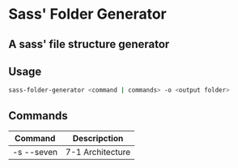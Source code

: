 # Sass' Folder Generator
## A sass' file structure generator

## Usage
```bash
sass-folder-generator <command | commands> -o <output folder> 
```

## Commands
| Command | Descripction |
| -------------- | --------------------------------- |
| -s --seven | 7-1 Architecture |
